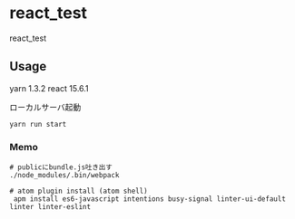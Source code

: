 react_test
===

react_test

## Usage

yarn 1.3.2
react 15.6.1

ローカルサーバ起動
```
yarn run start
```
### Memo

```
# publicにbundle.js吐き出す
./node_modules/.bin/webpack

# atom plugin install (atom shell)
 apm install es6-javascript intentions busy-signal linter-ui-default linter linter-eslint
```
